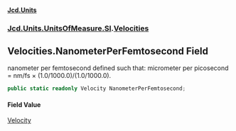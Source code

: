 #### [Jcd.Units](index 'index')
### [Jcd.Units.UnitsOfMeasure.SI](Jcd.Units.UnitsOfMeasure.SI 'Jcd.Units.UnitsOfMeasure.SI').[Velocities](Velocities 'Jcd.Units.UnitsOfMeasure.SI.Velocities')

## Velocities.NanometerPerFemtosecond Field

nanometer per femtosecond defined such that: micrometer per picosecond = nm/fs × (1.0/1000.0)/(1.0/1000.0).

```csharp
public static readonly Velocity NanometerPerFemtosecond;
```

#### Field Value
[Velocity](Velocity 'Jcd.Units.UnitTypes.Velocity')